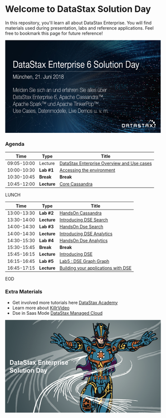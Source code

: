 Welcome to DataStax Solution Day
========================================

In this repository, you'll learn all about DataStax Enterprise. You will find materials used during presentation, labs and reference applications. Feel free to bookmark this page for future reference!

<img src="./img/Munchen_2018.jpg" height="300" />

### Agenda

| Time  | Type  | Title
|---|---|---|
| 09:05-10:00  | Lecture | [DataStax Enterprise Overview and Use cases](https://1fichier.com/?4ujmnxzscf)  |
| 10:00-10:30  | **Lab #1** | [Accessing the environment](./labs/lab1)  |
| 10:30-10:45  | **Break** | **Break**  |
| 10:45-12:00  | **Lecture** | [Core Cassandra](https://1fichier.com/?zcao9gv0r7)  |

LUNCH

| Time  | Type  | Title
|---|---|---|
| 13:00-13:30  | **Lab #2**  | [HandsOn Cassandra](./labs/lab2)  |
| 13:30-14:00  | **Lecture** | [Introducing DSE Search](https://1fichier.com/?rcy5s1yrmi) |
| 14:00-14:30  | **Lab #3**  | [HandsOn Dse Search](./labs/lab3) |
| 14:00-14:30  | **Lecture** | [Introducing DSE Analytics](https://1fichier.com/?k2o1w9h948) |
| 14:30-15:30  | **Lab #4**  | [HandsOn Dse Analytics](./labs/lab4) |
| 15:30-15:45  | **Break**   | **Break** 
| 15:45-16:15  | **Lecture** | [Introducing DSE](./labs/lab5) |
| 16:15-16:45  | **Lab #5**  | [Lab5 : DSE Graph Graph](https://1fichier.com/?f7uvncfp6c)  |
| 16:45-17:15  | **Lecture** | [Building your applications with DSE](http://killrvideo.github.io) |

EOD

### Extra Materials

* Get involved more tutorials here [DataStax Academy](https://academy.datastax.com/)
* Learn more about [KillrVideo](https://github.com/killrvideo)
* Dse in Saas Mode [DataStax Managed Cloud](./03_Materials/DataStax_Managed_Cloud.pdf)

<img src="./img/banner.png" height="300" />

